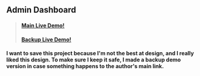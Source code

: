 ## Admin Dashboard
> #### [Main Live Demo!](https://islam-rabia.github.io/challenge-localstorage/)
> #### [Backup Live Demo!](https://lil-de7k.github.io/ui_e-commerce/)
#### I want to save this project because I'm not the best at design, and I really liked this design. To make sure I keep it safe, I made a backup demo version in case something happens to the author's main link.
